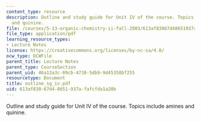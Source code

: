 ```yaml
---
content_type: resource
description: Outline and study guide for Unit IV of the course. Topics include amines
  and quinine.
file: /courses/5-13-organic-chemistry-ii-fall-2003/613af83067d48651937afafcfda1a20b_outline_sg_iv.pdf
file_type: application/pdf
learning_resource_types:
- Lecture Notes
license: https://creativecommons.org/licenses/by-nc-sa/4.0/
ocw_type: OCWFile
parent_title: Lecture Notes
parent_type: CourseSection
parent_uid: 46a13a3c-09cb-4738-5db9-9d45358bf255
resourcetype: Document
title: outline_sg_iv.pdf
uid: 613af830-67d4-8651-937a-fafcfda1a20b
---
```

Outline and study guide for Unit IV of the course. Topics include amines and quinine.